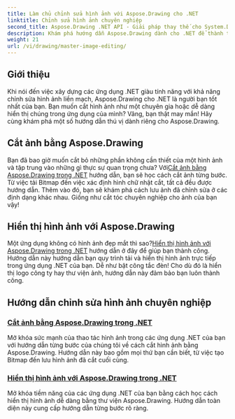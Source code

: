 ```yaml
---
title: Làm chủ chỉnh sửa hình ảnh với Aspose.Drawing cho .NET
linktitle: Chỉnh sửa hình ảnh chuyên nghiệp
second_title: Aspose.Drawing .NET API - Giải pháp thay thế cho System.Drawing.Common
description: Khám phá hướng dẫn Aspose.Drawing dành cho .NET để thành thạo chỉnh sửa, cắt và hiển thị hình ảnh trong các ứng dụng .NET với hướng dẫn từng bước.
weight: 21
url: /vi/drawing/master-image-editing/
---
```

## Giới thiệu

Khi nói đến việc xây dựng các ứng dụng .NET giàu tính năng với khả năng chỉnh sửa hình ảnh liền mạch, Aspose.Drawing cho .NET là người bạn tốt nhất của bạn. Bạn muốn cắt hình ảnh như một chuyên gia hoặc dễ dàng hiển thị chúng trong ứng dụng của mình? Vâng, bạn thật may mắn! Hãy cùng khám phá một số hướng dẫn thú vị dành riêng cho Aspose.Drawing.

## Cắt ảnh bằng Aspose.Drawing  
 Bạn đã bao giờ muốn cắt bỏ những phần không cần thiết của một hình ảnh và tập trung vào những gì thực sự quan trọng chưa? Với[Cắt ảnh bằng Aspose.Drawing trong .NET](./image-cropping/) hướng dẫn, bạn sẽ học cách cắt ảnh từng bước. Từ việc tải Bitmap đến việc xác định hình chữ nhật cắt, tất cả đều được hướng dẫn. Thêm vào đó, bạn sẽ khám phá cách lưu ảnh đã chỉnh sửa ở các định dạng khác nhau. Giống như cắt tóc chuyên nghiệp cho ảnh của bạn vậy!  

## Hiển thị hình ảnh với Aspose.Drawing  
 Một ứng dụng không có hình ảnh đẹp mắt thì sao?[Hiển thị hình ảnh với Aspose.Drawing trong .NET](./image-display/) hướng dẫn ở đây để giúp bạn thành công. Hướng dẫn này hướng dẫn bạn quy trình tải và hiển thị hình ảnh trực tiếp trong ứng dụng .NET của bạn. Dễ như bật công tắc đèn! Cho dù đó là hiển thị logo công ty hay thư viện ảnh, hướng dẫn này đảm bảo bạn luôn thành công.
  
## Hướng dẫn chỉnh sửa hình ảnh chuyên nghiệp
### [Cắt ảnh bằng Aspose.Drawing trong .NET](./image-cropping/)
Mở khóa sức mạnh của thao tác hình ảnh trong các ứng dụng .NET của bạn với hướng dẫn từng bước của chúng tôi về cách cắt hình ảnh bằng Aspose.Drawing. Hướng dẫn này bao gồm mọi thứ bạn cần biết, từ việc tạo Bitmap đến lưu hình ảnh đã cắt cuối cùng.
### [Hiển thị hình ảnh với Aspose.Drawing trong .NET](./image-display/)
Mở khóa tiềm năng của các ứng dụng .NET của bạn bằng cách học cách hiển thị hình ảnh dễ dàng bằng thư viện Aspose.Drawing. Hướng dẫn toàn diện này cung cấp hướng dẫn từng bước rõ ràng.